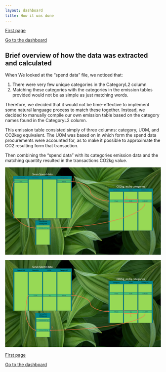 ```yaml
---
layout: dashboard
title: How it was done
---
```


[First page](./)

[Go to the dashboard](./another-page.html)

## Brief overview of how the data was extracted and calculated

When We looked at the “spend data” file, we noticed that:
1.    There were very few unique categories in the CategoryL2 column
2.    Matching these categories with the categories in the emission tables provided would not be as simple as just matching words.

Therefore, we decided that it would not be time-effective to implement some natural language process to match these together. Instead, we decided to manually compile our own emission table based on the category names found in the CategoryL2 column.

This emission table consisted simply of three columns: category, UOM, and CO2keg equivalent. The UOM was based on in which form the spend data procurements were accounted for, as to make it possible to approximate the CO2 resulting form that transaction.

Then combining the “spend data” with its categories emission data and the matching quantity resulted in the transactions CO2kg value.

![description1](./assets/img/description1.png)

![description2](./assets/img/description2.png)




[First page](./)

[Go to the dashboard](./another-page.html)